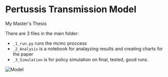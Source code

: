 # Pertussis Transmission Model
My Master's Thesis

There are 3 files in the main folder:
* `_1_run.py` runs the mcmc proccess
* `_2_Analysis` is a notebook for analayzing results and creating charts for the paper
* `_3_Simulation` is for policy simulation on final, tested, good runs.

![Model](https://i.imgur.com/0Fg7Rqm.png)